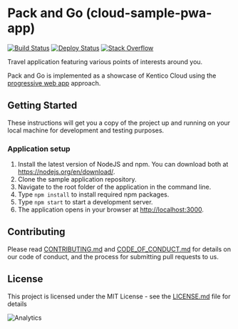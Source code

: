 # Pack and Go (cloud-sample-pwa-app)
[![Build Status](https://api.travis-ci.com/Kentico/cloud-sample-pwa-app.svg?branch=master)](https://travis-ci.com/Kentico/cloud-sample-pwa-app)
[![Deploy Status](https://img.shields.io/badge/deploy-surge-brightgreen.svg)](http://kentico-cloud-sample-pwa-app.surge.sh)
[![Stack Overflow](https://img.shields.io/badge/Stack%20Overflow-ASK%20NOW-FE7A16.svg?logo=stackoverflow&logoColor=white)](https://stackoverflow.com/tags/kentico-cloud)

Travel application featuring various points of interests around you.

Pack and Go is implemented as a showcase of Kentico Cloud using the [progressive web app](https://developers.google.com/web/progressive-web-apps/) approach.

## Getting Started

These instructions will get you a copy of the project up and running on your local machine for development and testing purposes.

### Application setup

1. Install the latest version of NodeJS and npm. You can download both at <https://nodejs.org/en/download/>.
2. Clone the sample application repository.
3. Navigate to the root folder of the application in the command line.
4. Type `npm install` to install required npm packages.
5. Type `npm start` to start a development server.
6. The application opens in your browser at <http://localhost:3000>.

## Contributing

Please read [CONTRIBUTING.md](CONTRIBUTING.md) and [CODE_OF_CONDUCT.md](CODE_OF_CONDUCT) for details on our code of conduct, and the process for submitting pull requests to us.

## License

This project is licensed under the MIT License - see the [LICENSE.md](LICENSE.md) file for details

![Analytics](https://kentico-ga-beacon.azurewebsites.net/api/UA-69014260-4/Kentico/cloud-sample-pwa-app?pixel)
